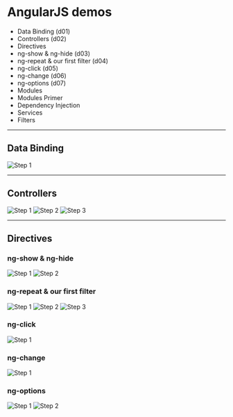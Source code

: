 # AngularJS demos

* Data Binding (d01)
* Controllers (d02)
* Directives
 * ng-show & ng-hide (d03)
 * ng-repeat & our first filter (d04)
 * ng-click (d05)
 * ng-change (d06)
 * ng-options (d07)
* Modules
 * Modules Primer
 * Dependency Injection
* Services
* Filters

---

## Data Binding

![Step 1](docs/d01_01.jpg)

---

## Controllers

![Step 1](docs/d02_01.jpg)
![Step 2](docs/d02_02.jpg)
![Step 3](docs/d02_03.jpg)

---

## Directives

### ng-show & ng-hide

![Step 1](docs/d03_01.jpg)
![Step 2](docs/d03_02.jpg)

### ng-repeat & our first filter

![Step 1](docs/d04_01.jpg)
![Step 2](docs/d04_02.jpg)
![Step 3](docs/d04_03.jpg)

### ng-click

![Step 1](docs/d05_01.jpg)

### ng-change

![Step 1](docs/d06_01.jpg)

### ng-options

![Step 1](docs/d07_01.jpg)
![Step 2](docs/d07_02.jpg)


